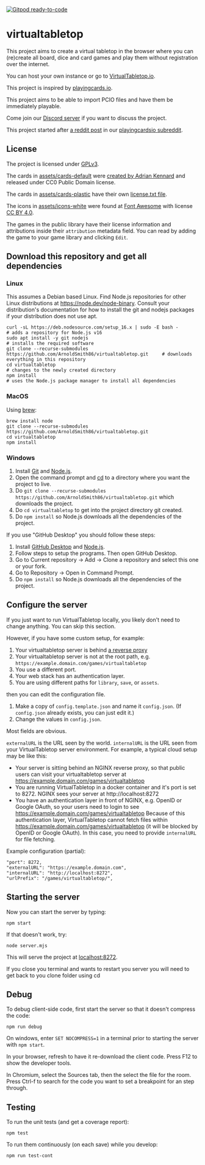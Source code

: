 [![Gitpod ready-to-code](https://img.shields.io/badge/Gitpod-ready--to--code-blue?logo=gitpod)](https://gitpod.io/#https://github.com/ArnoldSmith86/virtualtabletop)

# virtualtabletop

This project aims to create a virtual tabletop in the browser where you can (re)create all board, dice and card games and play them without registration over the internet.

You can host your own instance or go to [VirtualTabletop.io](https://virtualtabletop.io).

This project is inspired by [playingcards.io](https://playingcards.io).

This project aims to be able to import PCIO files and have them be immediately playable.

Come join our [Discord server](https://discord.gg/xWxz9Gd) if you want to discuss the project.

This project started after [a reddit post](https://www.reddit.com/r/PlayingCardsIO/comments/jiajth/mildly_ot_feature_requests_for_a_pcio_clone/) in our [playingcardsio subreddit](https://www.reddit.com/r/PlayingCardsIO/).

## License

The project is licensed under [GPLv3](https://www.gnu.org/licenses/gpl-3.0.en.html).

The cards in [assets/cards-default](https://github.com/ArnoldSmith86/virtualtabletop/tree/main/assets/cards-default) were [created by Adrian Kennard](https://www.me.uk/cards/) and released under CC0 Public Domain license.

The cards in [assets/cards-plastic](https://github.com/ArnoldSmith86/virtualtabletop/tree/main/assets/cards-plastic) have their own [license.txt file](https://github.com/ArnoldSmith86/virtualtabletop/blob/main/assets/cards-plastic/license.txt).

The icons in [assets/icons-white](https://github.com/ArnoldSmith86/virtualtabletop/tree/main/assets/icons-white) were found at [Font Awesome](https://fontawesome.com/) with license [CC BY 4.0](https://fontawesome.com/license/free).

The games in the public library have their license information and attributions inside their `attribution` metadata field. You can read by adding the game to your game library and clicking `Edit`.

## Download this repository and get all dependencies

### Linux

This assumes a Debian based Linux. Find Node.js repositories for other Linux distributions at https://node.dev/node-binary. Consult your distribution's documentation for how to install the git and nodejs packages if your distribution does not use apt.

```
curl -sL https://deb.nodesource.com/setup_16.x | sudo -E bash -                         # adds a repository for Node.js v16
sudo apt install -y git nodejs                                                          # installs the required software
git clone --recurse-submodules https://github.com/ArnoldSmith86/virtualtabletop.git     # downloads everything in this repository
cd virtualtabletop                                                                      # changes to the newly created directory
npm install                                                                             # uses the Node.js package manager to install all dependencies
```

### MacOS
Using [brew](https://brew.sh/):

    brew install node
    git clone --recurse-submodules https://github.com/ArnoldSmith86/virtualtabletop.git
    cd virtualtabletop
    npm install

### Windows

1. Install [Git](https://git-scm.com/download/win) and [Node.js](https://nodejs.org/en/download/current/).
2. Open the command prompt and [cd](https://www.digitalcitizen.life/command-prompt-how-use-basic-commands/) to a directory where you want the project to live.
3. Do `git clone --recurse-submodules https://github.com/ArnoldSmith86/virtualtabletop.git` which downloads the project.
4. Do `cd virtualtabletop` to get into the project directory git created.
5. Do `npm install` so Node.js downloads all the dependencies of the project.

If you use "GitHub Desktop" you should follow these steps:

1. Install [GitHub Desktop](https://desktop.github.com/) and [Node.js](https://nodejs.org/en/download/current/).
2. Follow steps to setup the programs. Then open GitHub Desktop.
3. Go to Current repository -> Add -> Clone a repository and select this one or your fork.
4. Go to Repository -> Open in Command Prompt.
5. Do `npm install` so Node.js downloads all the dependencies of the project.

## Configure the server

If you just want to run VirtualTabletop locally, you likely don't need to change anything. You can skip this section.

However, if you have some custom setup, for example:

1. Your virtualtabletop server is behind [a reverse proxy](https://docs.nginx.com/nginx/admin-guide/web-server/reverse-proxy/)
2. Your virtualtabletop server is not at the root path, e.g. `https://example.domain.com/games/virtualtabletop`
3. You use a different port.
4. Your web stack has an authentication layer.
5. You are using different paths for `library`, `save`, or `assets`.

then you can edit the configuration file.

1. Make a copy of `config.template.json` and name it `config.json`. (If `config.json` already exists, you can just edit it.)
2. Change the values in `config.json`.

Most fields are obvious.

`externalURL` is the URL seen by the world. `internalURL` is the URL seen from your VirtualTabletop server environment. For example, a typical cloud setup may be like this:

* Your server is sitting behind an NGINX reverse proxy, so that public users can visit your virtualtabletop server at https://example.domain.com/games/virtualtabletop
* You are running VirtualTabletop in a docker container and it's port is set to 8272. NGINX sees your server at http://localhost:8272
* You have an authentication layer in front of NGINX, e.g. OpenID or Google OAuth, so your users need to login to see https://example.domain.com/games/virtualtabletop Because of this authentication layer, VirtualTabletop cannot fetch files within https://example.domain.com/games/virtualtabletop (it will be blocked by OpenID or Google OAuth). In this case, you need to provide `internalURL` for file fetching.

Example configuration (partial):
```
"port": 8272,
"externalURL": "https://example.domain.com",
"internalURL": "http://localhost:8272",
"urlPrefix": "/games/virtualtabletop/",
```

## Starting the server

Now you can start the server by typing:

```
npm start
```

If that doesn't work, try:

```
node server.mjs
```

This will serve the project at [localhost:8272](http://localhost:8272).

If you close you terminal and wants to restart you server you will need to get back to you clone folder using cd

## Debug

To debug client-side code, first start the server so that it doesn't compress the code:

    npm run debug

On windows, enter `SET NOCOMPRESS=1` in a terminal prior to starting the server with `npm start`.

In your browser, refresh to have it re-download the client code.
Press F12 to show the developer tools.

In Chromium, select the Sources tab, then the select the file for the room.
Press Ctrl-f to search for the code you want to set a breakpoint for an step through.

## Testing

To run the unit tests (and get a coverage report):

    npm test

To run them continuously (on each save) while you develop:

    npm run test-cont
